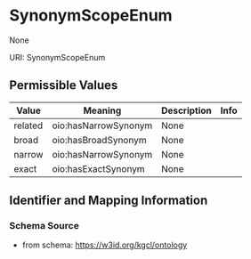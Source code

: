# SynonymScopeEnum

None

URI: SynonymScopeEnum

## Permissible Values

| Value | Meaning | Description | Info |
| --- | --- | --- | --- |
| related | oio:hasNarrowSynonym | None | |
| broad | oio:hasBroadSynonym | None | |
| narrow | oio:hasNarrowSynonym | None | |
| exact | oio:hasExactSynonym | None | |


## Identifier and Mapping Information







### Schema Source


* from schema: https://w3id.org/kgcl/ontology



